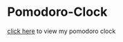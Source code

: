 # Pomodoro-Clock
[click here](https://chukajoseph99.github.io/Pomodoro-Clock/) to view my pomodoro clock
